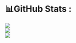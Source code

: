 
# 📊GitHub Stats :
![](https://github-readme-stats.vercel.app/api?username=hoangluu18&theme=radical&hide_border=false&include_all_commits=false&count_private=false)<br/>
![](https://github-readme-streak-stats.herokuapp.com/?user=hoangluu18&theme=radical&hide_border=false)<br/>
![](https://github-readme-stats.vercel.app/api/top-langs/?username=hoangluu18&theme=radical&hide_border=false&include_all_commits=false&count_private=false&layout=compact)



